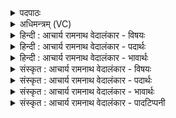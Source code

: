 <details><summary>पदपाठः</summary>

प्र꣢। वः꣣। इ꣡न्द्रा꣢꣯य। वृ꣣त्रह꣡न्त꣢माय। वृ꣣त्र। ह꣡न्त꣢꣯माय। वि꣡प्रा꣢꣯य। वि। प्रा꣣य। गाथ꣢म्। गा꣣यत। य꣢म्। जु꣣जो꣡ष꣢ते। १११३।
</details>

<details><summary>अधिमन्त्रम् (VC)</summary>

- इन्द्रः
- वामदेवः
- द्विपदा विराट्
- पञ्चमः
</details>

<details><summary>हिन्दी : आचार्य रामनाथ वेदालंकार - विषयः</summary>

प्रथमा ऋचा पूर्वार्चिक में ४४६ क्रमाङ्क पर परमात्मा की स्तुति के विषय में व्याख्यात हो चुकी है। यहाँ गुरु-शिष्य का और राजा-प्रजा का विषय वर्णित है।
</details>

<details><summary>हिन्दी : आचार्य रामनाथ वेदालंकार - पदार्थः</summary>

पदार्थान्वयभाषाः -  हे शिष्यो वा हे प्रजाजनो! (वः)तुम(वृत्रहन्तमाय)दोषों वा शत्रुओं के अतिशय विनाशक, (विप्राय)विद्वान्(इन्द्राय)आचार्य वा राजा के लिए(गाथम्)गुणवर्णनपरक स्तोत्र(प्र गायत)भली-भाँति गाओ, (यम्)जिस स्तोत्र को,वह(जुजोषते)प्रीति के साथ सेवन करे ॥१॥
</details>

<details><summary>हिन्दी : आचार्य रामनाथ वेदालंकार - भावार्थः</summary>

भावार्थभाषाः -  शिष्यों को गुरुओं के और प्रजाजनों को राजा के गुणों का कीर्तन करके उनसे यथायोग्य विद्या,विनय,राष्ट्र का उत्थान आदि लाभ प्राप्त करने चाहिएँ ॥१॥
</details>

<details><summary>संस्कृत : आचार्य रामनाथ वेदालंकार - विषयः</summary>

तत्र प्रथमा ऋक् पूर्वार्चिके ४४६ क्रमाङ्के परमात्मस्तुतिविषये व्याख्याता। अत्र गुरुशिष्यविषयो राजप्रजाविषयश्च वर्ण्यते।
</details>

<details><summary>संस्कृत : आचार्य रामनाथ वेदालंकार - पदार्थः</summary>

पदार्थान्वयभाषाः -  हे शिष्याः,हे प्रजाजनाश्च! (वः)यूयम्(वृत्रहन्तमाय)अतिशयेन दोषाणां शत्रूणां वा विनाशकाय, (विप्राय)विदुषे(इन्द्राय)आचार्याय नृपतये वा(गाथम्)गुणवर्णनपरं स्तोत्रम्(प्र गायत)प्र कीर्तयत, (यम्)गाथं स्तोत्रम्,सः(जुजोषते)प्रीत्या सेवते ॥१॥
</details>

<details><summary>संस्कृत : आचार्य रामनाथ वेदालंकार - भावार्थः</summary>

भावार्थभाषाः -  शिष्यैर्गुरूणां प्रजाजनैश्च राज्ञो गुणान् कीर्तयित्वा तेभ्यो यथायोग्यं विद्याविनयराष्ट्रोत्थानादयो लाभाः प्राप्तव्याः ॥१॥
</details>

<details><summary>संस्कृत : आचार्य रामनाथ वेदालंकार - पादटिप्पनी</summary>

टिप्पणी:   १.साम० ४४६।
</details>